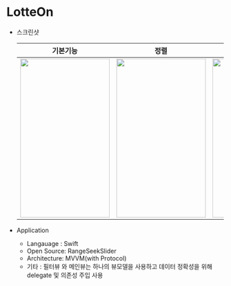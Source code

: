 # LotteOn

* 스크린샷

   |기본기능|정렬|필터|초기화|
   |---|---|---|---|
   |<img src="https://user-images.githubusercontent.com/8130860/97141489-281c0d80-17a2-11eb-80cf-c9978655b087.gif" width="207" height="368" />|<img src = "https://user-images.githubusercontent.com/8130860/97141854-e770c400-17a2-11eb-84db-7705197be7cb.gif" width = 207 height = 368>|<img src = "https://user-images.githubusercontent.com/8130860/97142119-6665fc80-17a3-11eb-82f6-2e0059c7eb7c.gif" width = 207 height = 368>|<img src = "https://user-images.githubusercontent.com/8130860/97140418-e8ecbd00-179f-11eb-99f1-191abd5b4ae3.gif" width = 207 height = 368>|

* Application
    * Langauage : Swift
    * Open Source: RangeSeekSlider
    * Architecture: MVVM(with Protocol)
    * 기타 : 필터뷰 와 메인뷰는 하나의 뷰모델을 사용하고 데이터 정확성을 위해 delegate 및 의존성 주입 사용

